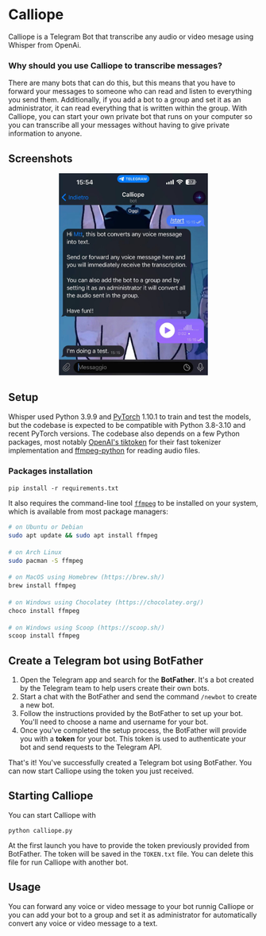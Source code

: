# Calliope
Calliope is a Telegram Bot that transcribe any audio or video mesage using Whisper from OpenAi.

### Why should you use Calliope to transcribe messages? 
There are many bots that can do this, but this means that you have to forward your messages to someone who can read and listen to everything you send them. Additionally, if you add a bot to a group and set it as an administrator, it can read everything that is written within the group. With Calliope, you can start your own private bot that runs on your computer so you can transcribe all your messages without having to give private information to anyone.

## Screenshots

<p align="center">
  <img src="screenshots\screenshot.jpg" alt="image" width="300">
</p>

## Setup
Whisper used Python 3.9.9 and [PyTorch](https://pytorch.org/) 1.10.1 to train and test the models, but the codebase is expected to be compatible with Python 3.8-3.10 and recent PyTorch versions. The codebase also depends on a few Python packages, most notably [OpenAI's tiktoken](https://github.com/openai/tiktoken) for their fast tokenizer implementation and [ffmpeg-python](https://github.com/kkroening/ffmpeg-python) for reading audio files.

### Packages installation
    pip install -r requirements.txt

It also requires the command-line tool [`ffmpeg`](https://ffmpeg.org/) to be installed on your system, which is available from most package managers:

```bash
# on Ubuntu or Debian
sudo apt update && sudo apt install ffmpeg

# on Arch Linux
sudo pacman -S ffmpeg

# on MacOS using Homebrew (https://brew.sh/)
brew install ffmpeg

# on Windows using Chocolatey (https://chocolatey.org/)
choco install ffmpeg

# on Windows using Scoop (https://scoop.sh/)
scoop install ffmpeg
```

## Create a Telegram bot using BotFather

1. Open the Telegram app and search for the **BotFather**. It's a bot created by the Telegram team to help users create their own bots.
2. Start a chat with the BotFather and send the command `/newbot` to create a new bot.
3. Follow the instructions provided by the BotFather to set up your bot. You'll need to choose a name and username for your bot.
4. Once you've completed the setup process, the BotFather will provide you with a **token** for your bot. This token is used to authenticate your bot and send requests to the Telegram API.

That's it! You've successfully created a Telegram bot using BotFather. You can now start Calliope using the token you just received.

## Starting Calliope
You can start Calliope with

    python calliope.py

At the first launch you have to provide the token previously provided from BotFather. The token will be saved in the `TOKEN.txt` file. You can delete this file for run Calliope with another bot.

## Usage
You can forward any voice or video message to your bot runnig Calliope or you can add your bot to a group and set it as administrator for automatically convert any voice or video message to a text.